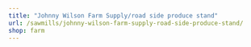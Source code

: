 ```yaml
---
title: "Johnny Wilson Farm Supply/road side produce stand"
url: /sawmills/johnny-wilson-farm-supply-road-side-produce-stand/
shop: farm
---
```

